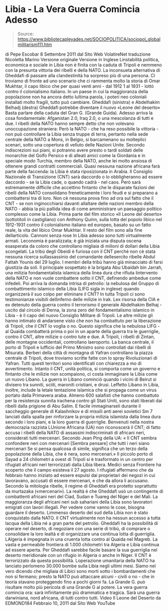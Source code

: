 # Libia - La Vera Guerra Comincia Adesso

> Source: https://www.bibliotecapleyades.net/SOCIOPOLITICA/sociopol_globalmilitarism111.htm

di Pepe Escobar
8 Settembre 2011
dal Sito Web VolatireNet
traduzione
Nicoletta Marino
Versione originale
Versione in Inglese
Linstabilità politica, economica e sociale in Libia non è finita con la
caduta di Tripoli e nemmeno con la presunta vittoria dei ribelli e della
NATO.
La inconsueta alternativa di Gheddafi di passare alla clandestinità ha
sorpreso più di una persona. Ci troviamo di fronte ad uno scenario che ci
rammenta molto la storia di Omar Mukhtar, il capo libico che per quasi venti
anni - dal 1912 1 al 1931 - lottò contro il colonialismo italiano.
In un paese in cui la maggioranza della popolazione non ha ancora detto
lultima parola, i poteri neo coloniali installati molto fragili, tutto può
cambiare.
Gheddafi (sinistra) e Abdelhakim Belhadj (destra)
Gheddafi potrebbe diventare il nuovo «Leone del deserto»
Basta parlare della caduta del Gran G. (Grande Guida). Adesso arriva la cosa
fondamentale: Afganistan 2.0, Iraq 2.0, o una mescolanza di tutti e due.
I ribelli della NATO hanno sempre detto che non volevano unoccupazione
straniera: Però la NATO - che ha reso possibile la vittoria - non può
controllare la Libia senza truppe di terra, pertanto nella sede centrale
della NATO a Mons, in Belgio, si barcamenano su molteplici scenari, sotto
una copertura di velluto delle Nazioni Unite.
Secondo indiscrezioni sui piani, si potranno avere presto o tardi soldati
delle monarchie del Golfo Persico e di alleati amici come la Giordania e in
speciale modo Turchia, membro della NATO, anche lei molto ansiosa di
ottenere
grandi contratti commerciali. Quasi nessuna nazione africana farà parte
della faccenda: la Libia è stata riposizionata in Arabia.
Il Consiglio Nazionale di Transizione (CNT) sarà daccordo o lo
obbligheranno ad essere daccordo - se la Libia cade, o quando cadrà - nel
caos.
Però sarà estremamente difficile che accettino fintanto che le disparate
fazioni dei ribelli della NATO consolidano freneticamente i loro feudi e
si preparano a combattersi tra di loro.
Non cè nessuna prova fino ad ora sul fatto che il CNT - se non
inginocchiarsi davanti allaltare delle nazioni membro della NATO - abbia la
più pallida idea di come amministrare un paesaggio politico complesso come
la Libia.
Prima parte del film storico «Il Leone del deserto» (sottotitoli in
castigliano) con Anthony Quinn, sulla lotta del popolo libico nel 1912-1931
contro il colonialismo italiano ed europeo, basato su un fatto reale, la
vita del libico Omar Mukhtar. Il resto del film sono alla fine dellarticolo.
Cannoni senza rose
In Libia adesso sono tutti virtualmente armati.
Leconomia è paralizzata; è già iniziata una disputa oscena esasperata da
coloro che controllano migliaia di milioni di dollari della Libia scongelati.
La tribù degli Obeidi è furiosa con il CNT perché non cè stata nessuna
ricerca sullassassinio del comandante dellesercito ribelle Abdul Fattah
Younis del 29 luglio. I membri della tribù hanno già minacciato di farsi
giustizia da soli.
Il principale sospettato è la brigata Abu Ubaidah bin Jarrah, una milizia
fondamentalista islamica della linea dura che rifiuta lintervento della
NATO e non vuole combattere sotto il CNT, definendo ambedue come infedeli.
Poi arriva la domanda intrisa di petrolio: la nebulosa del Gruppo di
combattimento islamico della Libia (LIFG sigla in inglese) quando
organizzerà il suo colpo per eliminare il CNT?
In tutta Tripoli ci sono testimonianze visibili dellinferno delle milizie
in Irak.
Lex risorsa della CIA e ex detenuto della guerra contro il terrorismo il
generale Abdelhakim Belhaj - uscito dal circolo di Derna, la zona zero del
fondamentalismo islamico in Libia - è il capo del nuovo Consiglio Militare
di Tripoli.
Le altre milizie gli hanno intimato di andarsene visto che non ha combattuto
per la liberazione di Tripoli, che il CNT lo voglia o no. Questo significa
che la nebulosa LIFG - al Quaida combatterà prima o poi in un aparte della
guerra tra le guerriglie, contro il CNT, altre milizie o contro tute e due.
A Tripoli, i ribelli di Zintan, delle montagne occidentali, controllano
laeroporto. La banca centrale, il porto di Tripoli e lufficio del Primo
Ministro sono controllati dai ribelli di Misurata. Berberi della città di
montagna di Yafran controllano la piazza centrale di Tripoli, dove troviamo
scritte fatte con lo spray Rivoluzionari di Yafran.
Tutti questi territori sono identificati con chiarezza a mo di avvertimento.
Intanto il CNT, unità politica, si comporta come un governo e fintanto che
le milizie non scompaiono, ci costa immaginare la Libia come un nuovo Libano.
La guerra in Libano cominciò quando i vicini di Beirut si divisero tra
sunniti, sciiti, maroniti cristiani, e drusi.
Leffetto Libano in Libia, inoltre, include la letale tentazione islamica
che si propaga come un virus portato dalla Primavera araba.
Almeno 600 salafisti che hanno combattuto per la resistenza sunnita irachena
contro gli Stati Uniti, sono stati liberati dai ribelli dalla prigione di
Abu Salim.
E facile immaginarseli durante il saccheggio generale di Kalashnikov e di
missili anti aerei sovietici Sm 7 lanciati dalla spalla per rinforzare la
propria milizia islamista dalla linea dura secondo i loro piani, e la loro
guerra di guerriglie.
Benvenuti nella nostra democrazia razzista
LUnione Africana (UA) non riconoscerà il CNT; di fatto accusa i ribelli
della NATO di assassini indiscriminati di africani neri, considerati tutti mercenari.
Secondo Jean Ping della UA:
«
Il CNT sembra confondere neri con mercenari
[Sembra pensare] che tutti i
neri siano mercenari Se si pensa qualcosa di simile, significa che un terzo
della popolazione della Libia, che è nera, sono mercenari.»
Il piccolo porto di Sayad a 24 chilometri a ovest di Tripoli si è
trasformato in un centro per rifugiati africani neri terrorizzati dalla
Libia libera.
Medici senza Frontiere ha scoperto che il campo esisteva il 27 agosto. I
rifugiati affermano che da febbraio hanno iniziato ad essere espulsi dai
proprietari dei negozi in cui lavoravano, accusati di essere mercenari, e
che da allora li accusano.
Secondo la mitologia ribelle, il regime di Gheddafi era protetto soprattutto
da murtazaka («mercenari»). La realtà è che Gheddafi usò un contingente di
combattenti africani neri del Ciad, Sudan e Tuareg del Niger e del Mali. La
maggioranza degli africani neri sub sahariani della Libia sono lavoratori
emigrati con lavori illegali.
Per vedere come vanno le cose, bisogna guardare il deserto. Limmenso
deserto del sud della Libia non è stato conquistato dalla NATO. Il CNT
virtualmente non ha nessun accesso a tutta lacqua della Libia né a gran
parte del petrolio.
Gheddafi ha la possibilità di operare nel deserto, di negoziare con una
serie di tribù, di comprare o consolidare la loro lealtà e di organizzare
una continua lotta di guerriglia.
LAlgeria è impegnata in una cruenta lotta contro al Quaida nel Magreb. La
vasta e permeabile frontiera di 1.000 chilometri tra Algeria e Libia
continua ad essere aperta. Per Gheddafi sarebbe facile basare la sua
guerriglia nel deserto meridionale con un rifugio in Algeria o anche in
Niger. Il CNT è terrorizzato da questa possibilità.
Loperazione umanitaria della NATO ha lanciato perlomeno 30.000 bombe sulla
Libia negli ultimi mesi. Siamo nel vero dicendo che migliaia di Libici sono
morti sotto i bombardamenti che non si fermano; presto la NATO può attaccare
alcuni - civili o no - che in teoria stavano proteggendo fino a pochi giorni fa.
La Grande G. può risultare molto più pericola di una Grande G al potere.
La vera guerra comincia ora: sarà infinitamente più drammatica e tragica.
Sarà una guerra darwiniana, nord africana, di tutti contro tutti.
Video
Il Leone del Deserto
da
EDMOND184
Febbraio 10, 2011
dal Sito Web
YouTube

